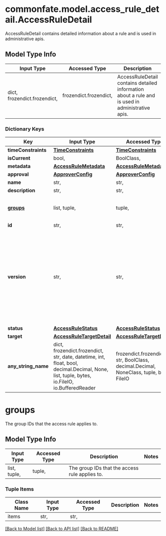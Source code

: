 # commonfate.model.access_rule_detail.AccessRuleDetail

AccessRuleDetail contains detailed information about a rule and is used in administrative apis.

## Model Type Info
Input Type | Accessed Type | Description | Notes
------------ | ------------- | ------------- | -------------
dict, frozendict.frozendict,  | frozendict.frozendict,  | AccessRuleDetail contains detailed information about a rule and is used in administrative apis. | 

### Dictionary Keys
Key | Input Type | Accessed Type | Description | Notes
------------ | ------------- | ------------- | ------------- | -------------
**timeConstraints** | [**TimeConstraints**](TimeConstraints.md) | [**TimeConstraints**](TimeConstraints.md) |  | 
**isCurrent** | bool,  | BoolClass,  |  | 
**metadata** | [**AccessRuleMetadata**](AccessRuleMetadata.md) | [**AccessRuleMetadata**](AccessRuleMetadata.md) |  | 
**approval** | [**ApproverConfig**](ApproverConfig.md) | [**ApproverConfig**](ApproverConfig.md) |  | 
**name** | str,  | str,  |  | 
**description** | str,  | str,  |  | 
**[groups](#groups)** | list, tuple,  | tuple,  | The group IDs that the access rule applies to. | 
**id** | str,  | str,  |  | 
**version** | str,  | str,  | A unique version identifier for the Access Rule. Updating a rule creates a new version.  When a rule is updated, it&#x27;s ID remains consistent.  | 
**status** | [**AccessRuleStatus**](AccessRuleStatus.md) | [**AccessRuleStatus**](AccessRuleStatus.md) |  | 
**target** | [**AccessRuleTargetDetail**](AccessRuleTargetDetail.md) | [**AccessRuleTargetDetail**](AccessRuleTargetDetail.md) |  | 
**any_string_name** | dict, frozendict.frozendict, str, date, datetime, int, float, bool, decimal.Decimal, None, list, tuple, bytes, io.FileIO, io.BufferedReader | frozendict.frozendict, str, BoolClass, decimal.Decimal, NoneClass, tuple, bytes, FileIO | any string name can be used but the value must be the correct type | [optional]

# groups

The group IDs that the access rule applies to.

## Model Type Info
Input Type | Accessed Type | Description | Notes
------------ | ------------- | ------------- | -------------
list, tuple,  | tuple,  | The group IDs that the access rule applies to. | 

### Tuple Items
Class Name | Input Type | Accessed Type | Description | Notes
------------- | ------------- | ------------- | ------------- | -------------
items | str,  | str,  |  | 

[[Back to Model list]](../../README.md#documentation-for-models) [[Back to API list]](../../README.md#documentation-for-api-endpoints) [[Back to README]](../../README.md)

